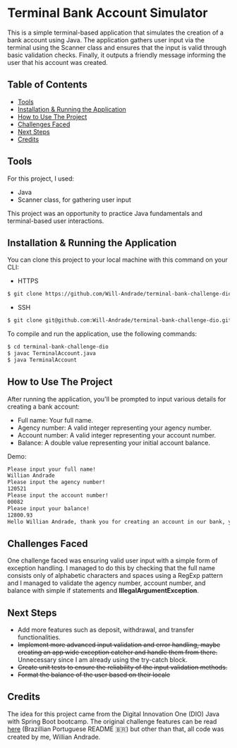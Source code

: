 # Terminal Bank Account Simulator

This is a simple terminal-based application that simulates the creation of a bank account using Java. The application gathers user input via the terminal using the Scanner class and ensures that the input is valid through basic validation checks. Finally, it outputs a friendly message informing the user that his account was created.

## Table of Contents

- [Tools](#tools)
- [Installation & Running the Application](#installation--running-the-application)
- [How to Use The Project](#how-to-use-the-project)
- [Challenges Faced](#challenges-faced)
- [Next Steps](#next-steps)
- [Credits](#credits)

## Tools
For this project, I used:
- Java
- Scanner class, for gathering user input

This project was an opportunity to practice Java fundamentals and terminal-based user interactions.

## Installation & Running the Application

You can clone this project to your local machine with this command on your CLI:

- HTTPS

```bash
$ git clone https://github.com/Will-Andrade/terminal-bank-challenge-dio.git
```

- SSH

```bash
$ git clone git@github.com:Will-Andrade/terminal-bank-challenge-dio.git
```

To compile and run the application, use the following commands:

```bash
$ cd terminal-bank-challenge-dio
$ javac TerminalAccount.java
$ java TerminalAccount
```

## How to Use The Project

After running the application, you'll be prompted to input various details for creating a bank account:

- Full name: Your full name.
- Agency number: A valid integer representing your agency number.
- Account number: A valid integer representing your account number.
- Balance: A double value representing your initial account balance.

Demo:
```bash
Please input your full name!
Willian Andrade
Please input the agency number!
120521
Please input the account number!
00082
Please input your balance!
12800.93
Hello Willian Andrade, thank you for creating an account in our bank, your agency is 120521, account 00082 and your balance 12.800,93 is already available for withdraw.
```

## Challenges Faced

One challenge faced was ensuring valid user input with a simple form of exception handling. I managed to do this by checking that the full name consists only of alphabetic characters and spaces using a RegExp pattern and I managed to validate the agency number, account number, and balance with simple if statements and **IllegalArgumentException**.

## Next Steps

- Add more features such as deposit, withdrawal, and transfer functionalities.
- ~~Implement more advanced input validation and error handling, maybe creating an app 
  wide exception catcher and handle them from there.~~ Unnecessary since I am already 
  using the try-catch block.
- ~~Create unit tests to ensure the reliability of the input validation methods.~~
- ~~Format the balance of the user based on their locale~~

## Credits

The idea for this project came from the Digital Innovation One (DIO) Java with Spring Boot bootcamp. The original challenge features can be read [here](https://github.com/digitalinnovationone/trilha-java-basico/tree/main/desafios/sintaxe) (Brazillian Portuguese README 🇧🇷) but other than that, all code was created by me, Willian Andrade.
